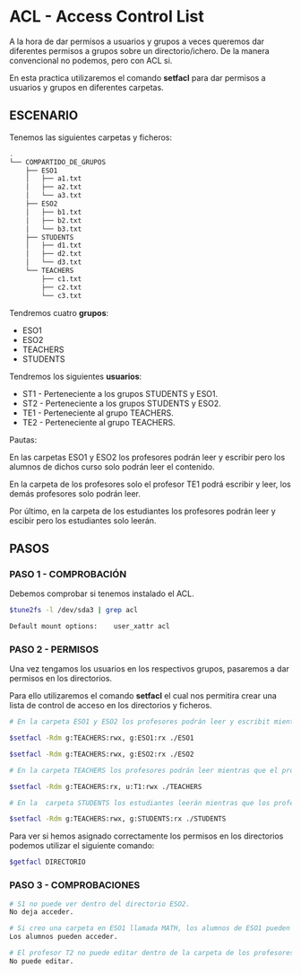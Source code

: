 # ACL - Access Control List
A la hora de dar permisos a usuarios y grupos a veces queremos dar diferentes permisos a grupos sobre un directorio/ichero. De la manera convencional no podemos, pero con ACL si.

En esta practica utilizaremos el comando **setfacl** para dar permisos a usuarios y grupos en diferentes carpetas.

## ESCENARIO
Tenemos las siguientes carpetas y ficheros:
```bash
.
└── COMPARTIDO_DE_GRUPOS
    ├── ESO1
    │   ├── a1.txt
    │   ├── a2.txt
    │   └── a3.txt
    ├── ESO2
    │   ├── b1.txt
    │   ├── b2.txt
    │   └── b3.txt
    ├── STUDENTS
    │   ├── d1.txt
    │   ├── d2.txt
    │   └── d3.txt
    └── TEACHERS
        ├── c1.txt
        ├── c2.txt
        └── c3.txt
```

Tendremos cuatro **grupos**:

- ESO1
- ESO2
- TEACHERS
- STUDENTS

Tendremos los siguientes **usuarios**:

- ST1 - Perteneciente a los grupos STUDENTS y ESO1.
- ST2 - Perteneciente a los grupos STUDENTS y ESO2.
- TE1 - Perteneciente al grupo TEACHERS.
- TE2 - Perteneciente al grupo TEACHERS.

Pautas:

En las carpetas ESO1 y ESO2 los profesores podrán leer y escribir pero los alumnos de dichos curso solo podrán leer el contenido. 

En la carpeta de los profesores solo el profesor TE1 podrá escribir y leer, los demás profesores solo podrán leer.

Por último, en la carpeta de los estudiantes los profesores podrán leer y escibir pero los estudiantes solo leerán.

## PASOS

### PASO 1 - COMPROBACIÓN
Debemos comprobar si tenemos instalado el ACL.

```bash
$tune2fs -l /dev/sda3 | grep acl

Default mount options:    user_xattr acl
```

### PASO 2 - PERMISOS

Una vez tengamos los usuarios en los respectivos grupos, pasaremos a dar permisos en los directorios.

Para ello utilizaremos el comando **setfacl** el cual nos permitira crear una lista de control de acceso en los directorios y ficheros.

```bash
# En la carpeta ESO1 y ESO2 los profesores podrán leer y escribit mientras que solo los alumnos de ese curso podrán leer.

$setfacl -Rdm g:TEACHERS:rwx, g:ESO1:rx ./ESO1

$setfacl -Rdm g:TEACHERS:rwx, g:ESO2:rx ./ESO2
```

```bash
# En la carpeta TEACHERS los profesores podrán leer mientras que el profe 1 podrá leer y escribir.

$setfacl -Rdm g:TEACHERS:rx, u:T1:rwx ./TEACHERS
```

```bash
# En la  carpeta STUDENTS los estudiantes leerán mientras que los profesores podrán leer y escribir.

$setfacl -Rdm g:TEACHERS:rwx, g:STUDENTS:rx ./STUDENTS
```

Para ver si hemos asignado correctamente los permisos en los directorios podemos utilizar el siguiente comando:

```bash
$getfacl DIRECTORIO 
```

### PASO 3 - COMPROBACIONES

```bash
# S1 no puede ver dentro del directorio ESO2.
No deja acceder.
```

```bash
# Si creo una carpeta en ESO1 llamada MATH, los alumnos de ESO1 pueden acceder a dicha carpeta.
Los alumnos pueden acceder.
```

```bash
# El profesor T2 no puede editar dentro de la carpeta de los profesores.
No puede editar.
```